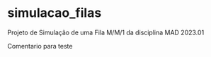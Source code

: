 # simulacao_filas
Projeto de Simulação de uma Fila M/M/1 da disciplina MAD 2023.01

Comentario para teste
